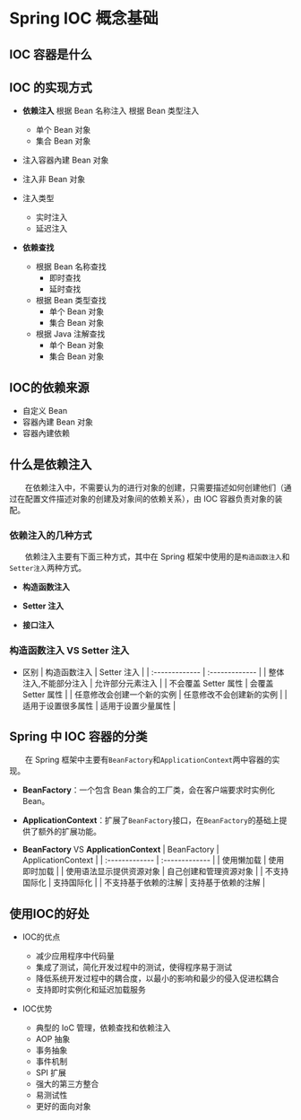 # Spring IOC 概念基础

## IOC 容器是什么

## IOC 的实现方式

- **依赖注入**
根据 Bean 名称注入
根据 Bean 类型注入
  - 单个 Bean 对象
  - 集合 Bean 对象
- 注入容器內建 Bean 对象
- 注入非 Bean 对象
- 注入类型
  - 实时注入
  - 延迟注入

- **依赖查找**
  - 根据 Bean 名称查找
    - 即时查找
    - 延时查找
  - 根据 Bean 类型查找
    - 单个 Bean 对象
    - 集合 Bean 对象
  - 根据 Java 注解查找
    - 单个 Bean 对象
    - 集合 Bean 对象

## IOC的依赖来源
- 自定义 Bean
- 容器內建 Bean 对象
- 容器內建依赖

## 什么是依赖注入

&emsp;&emsp;在依赖注入中，不需要认为的进行对象的创建，只需要描述如何创建他们（通过在配置文件描述对象的创建及对象间的依赖关系），由 IOC 容器负责对象的装配。

### 依赖注入的几种方式

&emsp;&emsp;依赖注入主要有下面三种方式，其中在 Spring 框架中使用的是`构造函数注入`和`Setter注入`两种方式。

- **构造函数注入**

- **Setter 注入**

- **接口注入**

### 构造函数注入 VS Setter 注入

- 区别
  | 构造函数注入 | Setter 注入 |
  | :------------- | :------------- |
  | 整体注入,不能部分注入 | 允许部分元素注入 |
  | 不会覆盖 Setter 属性 | 会覆盖 Setter 属性 |
  | 任意修改会创建一个新的实例 | 任意修改不会创建新的实例 |
  | 适用于设置很多属性 | 适用于设置少量属性 |

## Spring 中 IOC 容器的分类

&emsp;&emsp;在 Spring 框架中主要有`BeanFactory`和`ApplicationContext`两中容器的实现。

- **BeanFactory**：一个包含 Bean 集合的工厂类，会在客户端要求时实例化 Bean。

- **ApplicationContext**：扩展了`BeanFactory`接口，在`BeanFactory`的基础上提供了额外的扩展功能。

- **BeanFactory** VS **ApplicationContext**
  | BeanFactory | ApplicationContext |
  | :------------- | :------------- |
  | 使用懒加载 | 使用即时加载 |
  | 使用语法显示提供资源对象 | 自己创建和管理资源对象 |
  | 不支持国际化 | 支持国际化 |
  | 不支持基于依赖的注解 | 支持基于依赖的注解 |

## 使用IOC的好处

- IOC的优点
    - 减少应用程序中代码量
    - 集成了测试，简化开发过程中的测试，使得程序易于测试
    - 降低系统开发过程中的耦合度，以最小的影响和最少的侵入促进松耦合
    - 支持即时实例化和延迟加载服务

- IOC优势
  - 典型的 IoC 管理，依赖查找和依赖注入
  - AOP 抽象
  - 事务抽象
  - 事件机制
  - SPI 扩展
  - 强大的第三方整合
  - 易测试性
  - 更好的面向对象
